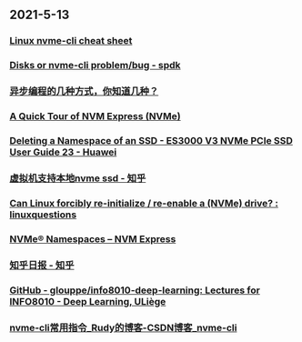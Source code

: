 
## 2021-5-13

### [Linux nvme-cli cheat sheet](https://www.linkedin.com/pulse/linux-nvme-cli-cheat-sheet-frank-ober)

### [Disks or nvme-cli problem/bug - spdk](https://www.gitmemory.com/issue/spdk/spdk/1522/670058899)

### [异步编程的几种方式，你知道几种？](https://xie.infoq.cn/article/1260d2eae5b025c0dad947b8a)

### [A Quick Tour of NVM Express (NVMe)](https://metebalci.com/blog/a-quick-tour-of-nvm-express-nvme/)

### [Deleting a Namespace of an SSD - ES3000 V3 NVMe PCIe SSD User Guide 23 - Huawei](https://support.huawei.com/enterprise/br/doc/EDOC1000101091/82c07493/deleting-a-namespace-of-an-ssd)

### [虚拟机支持本地nvme ssd - 知乎](https://zhuanlan.zhihu.com/p/354633464)

### [Can Linux forcibly re-initialize / re-enable a (NVMe) drive? : linuxquestions](https://www.reddit.com/r/linuxquestions/comments/drx9l6/can_linux_forcibly_reinitialize_reenable_a_nvme/)

### [NVMe® Namespaces – NVM Express](https://nvmexpress.org/resources/nvm-express-technology-features/nvme-namespaces/)

### [知乎日报 - 知乎](https://daily.zhihu.com/story/9735895)

### [GitHub - glouppe/info8010-deep-learning: Lectures for INFO8010 - Deep Learning, ULiège](https://github.com/glouppe/info8010-deep-learning)

### [nvme-cli常用指令_Rudy的博客-CSDN博客_nvme-cli](https://blog.csdn.net/weixin_40343504/article/details/82386024)